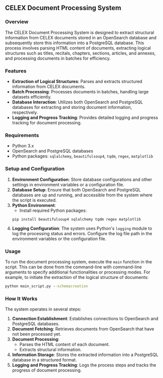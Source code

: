 ## CELEX Document Processing System

### Overview
The CELEX Document Processing System is designed to extract structural information from CELEX documents stored in an OpenSearch database and subsequently store this information into a PostgreSQL database. This process involves parsing HTML content of documents, extracting logical structures such as titles, recitals, chapters, sections, articles, and annexes, and processing documents in batches for efficiency.

### Features
- **Extraction of Logical Structures**: Parses and extracts structured information from CELEX documents.
- **Batch Processing**: Processes documents in batches, handling large datasets efficiently.
- **Database Interaction**: Utilizes both OpenSearch and PostgreSQL databases for extracting and storing document information, respectively.
- **Logging and Progress Tracking**: Provides detailed logging and progress tracking for document processing.

### Requirements
- Python 3.x
- OpenSearch and PostgreSQL databases
- Python packages: `sqlalchemy`, `beautifulsoup4`, `tqdm`, `regex`, `matplotlib`

### Setup and Configuration
1. **Environment Configuration**: Store database configurations and other settings in environment variables or a configuration file.
2. **Database Setup**: Ensure that both OpenSearch and PostgreSQL databases are up and running, and accessible from the system where the script is executed.
3. **Python Environment**:
    - Install required Python packages:
    ```
    pip install beautifulsoup4 sqlalchemy tqdm regex matplotlib
    ```
4. **Logging Configuration**: The system uses Python's `logging` module to log the processing status and errors. Configure the log file path in the environment variables or the configuration file.

### Usage
To run the document processing system, execute the `main` function in the script. This can be done from the command-line with command-line arguments to specify additional functionalities or processing modes. For example, to initiate the extraction of the logical structure of documents:
```cmd
python main_script.py --schemacreation
```

### How It Works
The system operates in several steps:
1. **Connection Establishment**: Establishes connections to OpenSearch and PostgreSQL databases.
2. **Document Fetching**: Retrieves documents from OpenSearch that have not been processed yet.
3. **Document Processing**:
    - Parses the HTML content of each document.
    - Extracts structural information.
4. **Information Storage**: Stores the extracted information into a PostgreSQL database in a structured format.
5. **Logging and Progress Tracking**: Logs the process steps and tracks the progress of document processing.